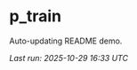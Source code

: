 # p_train

Auto-updating README demo.

<!--START_SECTION:status-->
_Last run: 2025-10-29 16:33 UTC_
<!--END_SECTION:status-->
































































































































































































































































































































































































































































































































































































































































































































































































































































































































































































































































































































































































































































































































































































































































































































































